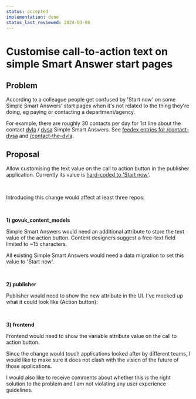 ```yaml
---
status: accepted
implementation: done
status_last_reviewed: 2024-03-06
---
```


# Customise call-to-action text on simple Smart Answer start pages

## Problem

According to a colleague people get confused by 'Start now' on some Simple Smart Answers' start pages when it's not related to the thing they're doing, eg paying or contacting a department/agency.

For example, there are roughly 30 contacts per day for 1st line about the contact [dvla](https://www.gov.uk/contact-the-dvla)&nbsp;/&nbsp;[dvsa](https://www.gov.uk/contact-dvsa) Simple Smart Answers. See [feedex entries for /contact-dvsa](https://support.production.alphagov.co.uk/anonymous_feedback?path=%2Fcontact-dvsa) and [/contact-the-dvla](https://support.production.alphagov.co.uk/anonymous_feedback?path=%2Fcontact-the-dvla).

## Proposal

Allow customising the text value on the call to action button in the publisher application. Currently its value is [hard-coded to 'Start now'](https://github.com/alphagov/frontend/blob/d9e2852faf4d47a26c9e9c2192f3747f90a7ed3c/app/views/root/simple_smart_answer.html.erb#L9).&nbsp;

&nbsp;

Introducing this change would affect at least three repos:

&nbsp;

**1) govuk\_content\_models**

Simple Smart Answers would need an additional attribute to store the text value of the action button.&nbsp;Content designers suggest a free-text field limited to ~15 characters.

All existing Simple Smart Answers would need a data migration to set this value to 'Start now'.

&nbsp;

**2) publisher**

Publisher would need to show the new attribute in the UI. I've mocked up what it could look like (Action button):

&nbsp;

**3) frontend**

Frontend would need to show the variable attribute value on the call to action button.

Since the change would touch applications looked after by different teams, I would like to make sure it does not clash with the vision of the future of those applications.

I would also like to receive comments about whether this is the right solution to the problem and I am not violating any user experience guidelines.

&nbsp;

&nbsp;


